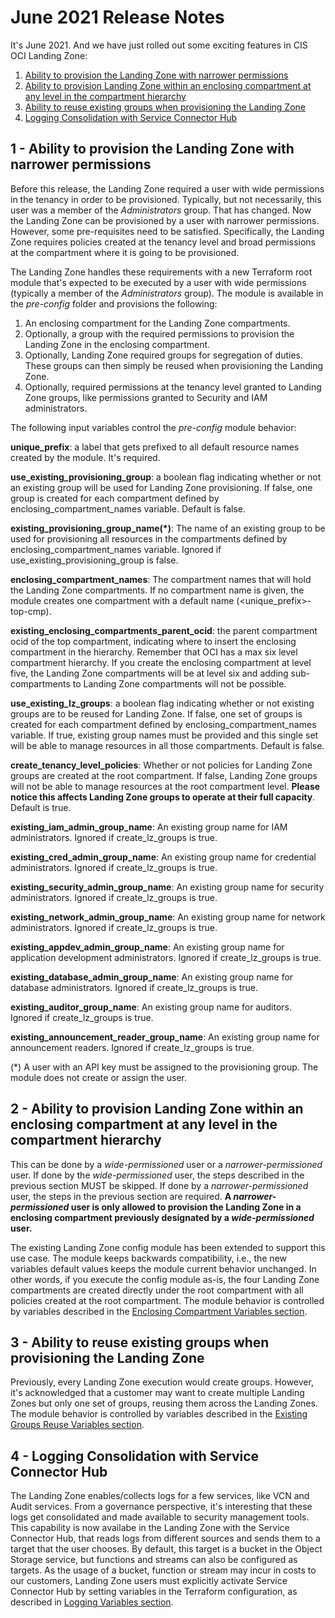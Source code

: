 # June 2021 Release Notes

It's June 2021. And we have just rolled out some exciting features in CIS OCI Landing Zone:

1. [Ability to provision the Landing Zone with narrower permissions](#narrower_permissions)
1. [Ability to provision Landing Zone within an enclosing compartment at any level in the compartment hierarchy](#enclosing_compartment)
1. [Ability to reuse existing groups when provisioning the Landing Zone](#existing_groups)
1. [Logging Consolidation with Service Connector Hub](#logging_consolidation)

## <a name="narrower_permissions"></a>1 - Ability to provision the Landing Zone with narrower permissions

Before this release, the Landing Zone required a user with wide permissions in the tenancy in order to be provisioned. Typically, but not necessarily, this user was a member of the *Administrators* group. That has changed. Now the Landing Zone can be provisioned by a user with narrower permissions. However, some pre-requisites need to be satisfied. Specifically, the Landing Zone requires policies created at the tenancy level and broad permissions at the compartment where it is going to be provisioned. 

The Landing Zone handles these requirements with a new Terraform root module that's expected to be executed by a user with wide permissions (typically a member of the *Administrators* group). The module is available in the *pre-config* folder and provisions the following:
	
1. An enclosing compartment for the Landing Zone compartments. 
2. Optionally, a group with the required permissions to provision the Landing Zone in the enclosing compartment.
3. Optionally, Landing Zone required groups for segregation of duties. These groups can then simply be reused when provisioning the Landing Zone.
4. Optionally, required permissions at the tenancy level granted to Landing Zone groups, like permissions granted to Security and IAM administrators.
	
The following input variables control the *pre-config* module behavior:
	
**unique_prefix**: a label that gets prefixed to all default resource names created by the module. It's required.
	
**use_existing_provisioning_group**: a boolean flag indicating whether or not an existing group will be used for Landing Zone provisioning. If false, one group is created for each compartment defined by enclosing_compartment_names variable. Default is false.
	
**existing_provisioning_group_name(*)**: The name of an existing group to be used for provisioning all resources in the compartments defined by enclosing_compartment_names variable. Ignored if use_existing_provisioning_group is false.
	
**enclosing_compartment_names**: The compartment names that will hold the Landing Zone compartments. If no compartment name is given, the module creates one compartment with a default name (<unique_prefix>-top-cmp).
	
**existing_enclosing_compartments_parent_ocid**: the parent compartment ocid of the top compartment, indicating where to insert the enclosing compartment in the hierarchy. Remember that OCI has a max six level compartment hierarchy. If you create the enclosing compartment at level five, the Landing Zone compartments will be at level six and adding sub-compartments to Landing Zone compartments will not be possible.
	
**use_existing_lz_groups**: a boolean flag indicating whether or not existing groups are to be reused for Landing Zone. If false, one set of groups is created for each compartment defined by enclosing_compartment_names variable. If true, existing group names must be provided and this single set will be able to manage resources in all those compartments. Default is false. 

**create_tenancy_level_policies**: Whether or not policies for Landing Zone groups are created at the root compartment. If false, Landing Zone groups will not be able to manage resources at the root compartment level. **Please notice this affects Landing Zone groups to operate at their full capacity**. Default is true.

**existing_iam_admin_group_name**: An existing group name for IAM administrators. Ignored if create_lz_groups is true.

**existing_cred_admin_group_name**: An existing group name for credential administrators. Ignored if create_lz_groups is true.

**existing_security_admin_group_name**: An existing group name for security administrators. Ignored if create_lz_groups is true.

**existing_network_admin_group_name**: An existing group name for network administrators. Ignored if create_lz_groups is true.

**existing_appdev_admin_group_name**: An existing group name for application development administrators. Ignored if create_lz_groups is true.

**existing_database_admin_group_name**: An existing group name for database administrators. Ignored if create_lz_groups is true.

**existing_auditor_group_name**: An existing group name for auditors. Ignored if create_lz_groups is true.

**existing_announcement_reader_group_name**: An existing group name for announcement readers. Ignored if create_lz_groups is true.

(*) A user with an API key must be assigned to the provisioning group. The module does not create or assign the user.
	

## <a name="enclosing_compartment"></a>2 - Ability to provision Landing Zone within an enclosing compartment at any level in the compartment hierarchy

This can be done by a *wide-permissioned* user or a *narrower-permissioned* user. If done by the *wide-permissioned* user, the steps described in the previous section MUST be skipped. If done by a *narrower-permissioned* user, the steps in the previous section are required. **A _narrower-permissioned_ user is only allowed to provision the Landing Zone in a enclosing compartment previously designated by a _wide-permissioned_ user.**
	
The existing Landing Zone config module has been extended to support this use case. The module keeps backwards compatibility, i.e., the new variables default values keeps the module current behavior unchanged. In other words, if you execute the config module as-is, the four Landing Zone compartments are created directly under the root compartment with all policies created at the root compartment. The module behavior is controlled by variables described in the [Enclosing Compartment Variables section](terraform.md#enc_cmp_variables).
	
## <a name="existing_groups"></a>3 - Ability to reuse existing groups when provisioning the Landing Zone

Previously, every Landing Zone execution would create groups. However, it's acknowledged that a customer may want to create multiple Landing Zones but only one set of groups, reusing them across the Landing Zones. The module behavior is controlled by variables described in the [Existing Groups Reuse Variables section](terraform.md#existing_groups_variables).
	
## <a name="logging_consolidations"></a>4 - Logging Consolidation with Service Connector Hub

The Landing Zone enables/collects logs for a few services, like VCN and Audit services. From a governance perspective, it's interesting that these logs get consolidated and made available to security management tools. This capability is now availabe in the Landing Zone with the Service Connector Hub, that reads logs from different sources and sends them to a target that the user chooses. By default, this target is a bucket in the Object Storage service, but functions and streams can also be configured as targets. As the usage of a bucket, function or stream may incur in costs to our customers, Landing Zone users must explicitly activate Service Connector Hub by setting variables in the Terraform configuration, as described in [Logging Variables section](terraform.md#logging_variables).
